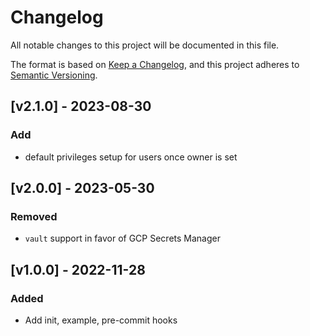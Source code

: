 # Changelog
All notable changes to this project will be documented in this file.

The format is based on [Keep a Changelog](https://keepachangelog.com/en/1.0.0/),
and this project adheres to [Semantic Versioning](https://semver.org/spec/v2.0.0.html).

## [v2.1.0] - 2023-08-30
### Add
- default privileges setup for users once owner is set

## [v2.0.0] - 2023-05-30
### Removed
- `vault` support in favor of GCP Secrets Manager

## [v1.0.0] - 2022-11-28
### Added
- Add init, example, pre-commit hooks

